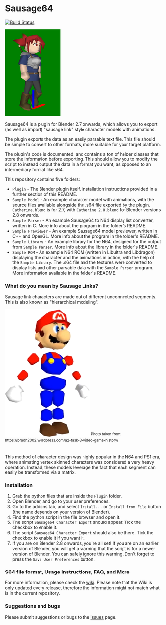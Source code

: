 # Sausage64

[![Build Status](https://dev.azure.com/buu342/Sausage64/_apis/build/status/buu342.N64-Sausage64?branchName=master)](https://dev.azure.com/buu342/Sausage64/_build/latest?definitionId=1&branchName=master)

<img src=".github/Catherine.gif" width="179" height="281"/>

Sausage64 is a plugin for Blender 2.7 onwards, which allows you to export (as well as import) "sausage link" style character models with animations.

The plugin exports the data as an easily parsable text file. This file should be simple to convert to other formats, more suitable for your target platform. 

The plugin's code is documented, and contains a ton of helper classes that store the information before exporting. This should allow you to modify the script to instead output the data in a format you want, as opposed to an intermediary format like s64.

This repository contains five folders:
* `Plugin` - The Blender plugin itself. Installation instructions provided in a further section of this README. 
* `Sample Model` - An example character model with animations, with the source files available alongside the .s64 file exported by the plugin. `Catherine.blend` is for 2.7, with `Catherine 2.8.blend` for Blender versions 2.8 onwards. 
* `Sample Parser` - An example Sausage64 to N64 display list converter, written in C. More info about the program in the folder's README. 
* `Sample Previewer` - An example Sausage64 model previewer, written in C++ and OpenGL. More info about the program in the folder's README. 
* `Sample Library` - An example library for the N64, designed for the output from `Sample Parser`. More info about the library in the folder's README. 
* `Sample ROM` - An example N64 ROM (written in Libultra and Libdragon) displaying the character and the animations in action, with the help of the `Sample Library`. The .s64 file and the textures were converted to display lists and other parsable data with the `Sample Parser` program. More information available in the folder's README. 

### What do you mean by Sausage Links?
Sausage link characters are made out of different unconnected segments. This is also known as "hierarchical modeling".

<img src=".github/mario.png" width="274" height="415"/>
<sup>Photo taken from: https://bradh2002.wordpress.com/a2-task-3-video-game-history/</sup>
</br></br>

This method of character design was highly popular in the N64 and PS1 era, where animating vertex skinned characters was considered a very heavy operation. Instead, these models leverage the fact that each segment can easily be transformed via a matrix.

### Installation 
1. Grab the python files that are inside the `Plugin` folder.
2. Open Blender, and go to your user preferences.
3. Go to the addons tab, and select `Install...` or `Install from File` button (the name depends on your version of Blender).
4. Find the python script in the file browser and open it. 
5. The script `Sausage64 Character Export` should appear. Tick the checkbox to enable it. 
6. The script `Sausage64 Character Import` should also be there. Tick the checkbox to enable it if you want it. 
7. If you are on Blender 2.8 onwards, you're all set! If you are on an earlier version of Blender, you will get a warning that the script is for a newer version of Blender. You can safely ignore this warning. Don't forget to press the `Save User Preferences` button. 

### S64 file format, Usage Instructions, FAQ, and More
For more information, please check the [wiki](../../wiki). Please note that the Wiki is only updated every release, therefore the information might not match what is in the current repository.

### Suggestions and bugs
Please submit suggestions or bugs to the [issues](issues) page.